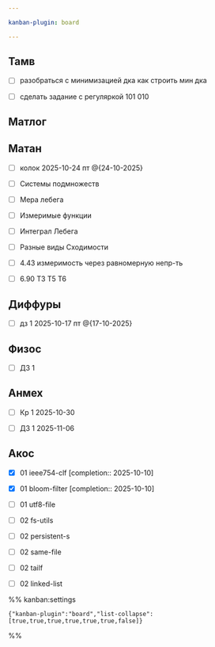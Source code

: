 ```yaml
---

kanban-plugin: board

---
```


## Тамв

- [ ] разобраться с минимизацией дка
	как строить мин дка
- [ ] сделать задание с регуляркой 101 010


## Матлог



## Матан

- [ ] колок 2025-10-24 пт @{24-10-2025}
- [ ] Системы подмножеств
- [ ] Мера лебега
- [ ] Измеримые функции
- [ ] Интеграл Лебега
- [ ] Разные виды Сходимости
- [ ] 4.43 измеримость через равномерную непр-ть
- [ ] 6.90 T3 T5 T6


## Диффуры

- [ ] дз 1 2025-10-17 пт @{17-10-2025}


## Физос

- [ ] ДЗ 1


## Анмех

- [ ] Кр 1 2025-10-30
- [ ] ДЗ 1 2025-11-06


## Акос

- [x] 01 ieee754-clf  [completion:: 2025-10-10]
- [x] 01 bloom-filter  [completion:: 2025-10-10]
- [ ] 01 utf8-file
- [ ] 02 fs-utils
- [ ] 02 persistent-s
- [ ] 02 same-file
- [ ] 02 tailf
- [ ] 02 linked-list




%% kanban:settings
```
{"kanban-plugin":"board","list-collapse":[true,true,true,true,true,true,false]}
```
%%